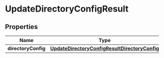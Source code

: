 

# UpdateDirectoryConfigResult


## Properties

| Name | Type | Description | Notes |
|------------ | ------------- | ------------- | -------------|
|**directoryConfig** | [**UpdateDirectoryConfigResultDirectoryConfig**](UpdateDirectoryConfigResultDirectoryConfig.md) |  |  [optional] |



